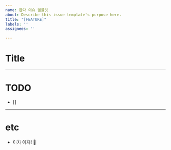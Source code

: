 ```yaml
---
name: 판다 이슈 템플릿
about: Describe this issue template's purpose here.
title: "[FEATURE]"
labels: ''
assignees: ''

---
```


# Title

---

# TODO
- [] 
---

# etc
- 아자 아자! 💪
